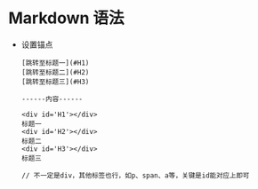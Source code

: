 # Markdown 语法

- 设置锚点

  ```
  [跳转至标题一](#H1)
  [跳转至标题二](#H2)
  [跳转至标题三](#H3)

  ------内容------

  <div id='H1'></div>
  标题一
  <div id='H2'></div>
  标题二
  <div id='H3'></div>
  标题三

  // 不一定是div，其他标签也行，如p、span、a等，关键是id能对应上即可
  ```
